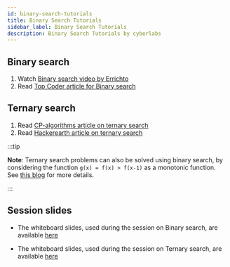 ```yaml
---
id: binary-search-tutorials
title: Binary Search Tutorials
sidebar_label: Binary Search Tutorials
description: Binary Search Tutorials by cyberlabs
---
```


## Binary search

1. Watch [Binary search video by Errichto](https://youtu.be/GU7DpgHINWQ)
2. Read [Top Coder article for Binary search](https://www.topcoder.com/community/competitive-programming/tutorials/binary-search/)

## Ternary search

1. Read [CP-algorithms article on ternary search](https://cp-algorithms.com/num_methods/ternary_search.html)
2. Read [Hackerearth article on ternary search](https://www.hackerearth.com/practice/algorithms/searching/ternary-search/tutorial/)

:::tip

**Note**: Ternary search problems can also be solved using binary search, by considering the function ```g(x) = f(x) > f(x-1)``` as a monotonic function. See [this blog](https://codeforces.com/blog/entry/11497) for more details.

:::

## Session slides

- The whiteboard slides, used during the session on Binary search, are available [here](https://drive.google.com/file/d/1iMdFkRyPKw7YjXGNzCh002QbHWGM-VK9/view?usp=sharing)

- The whiteboard slides, used during the session on Ternary search, are available [here](https://drive.google.com/file/d/18WOB_HSEK2nBZFlM0fsL46g_dRlbEFBa/view?usp=sharing)